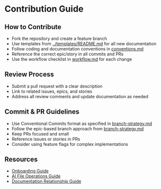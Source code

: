 # Contribution Guide

## How to Contribute

- Fork the repository and create a feature branch
- Use templates from [../templates/README.md](../templates/README.md) for all new documentation
- Follow coding and documentation conventions in [conventions.md](conventions.md)
- Reference the correct epic/story in all commits and PRs
- Use the workflow checklist in [workflow.md](workflow.md) for each change

## Review Process

- Submit a pull request with a clear description
- Link to related issues, epics, and stories
- Address all review comments and update documentation as needed

## Commit & PR Guidelines

- Use Conventional Commits format as specified in [branch-strategy.md](branch-strategy.md)
- Follow the epic-based branch approach from [branch-strategy.md](branch-strategy.md)
- Keep PRs focused and small
- Reference issues or stories in PRs
- Consider using feature flags for complex implementations

## Resources

- [Onboarding Guide](onboarding.md)
- [AI File Operations Guide](ai-file-operations.md)
- [Documentation Relationship Guide](documentation-relationship-guide.md)
